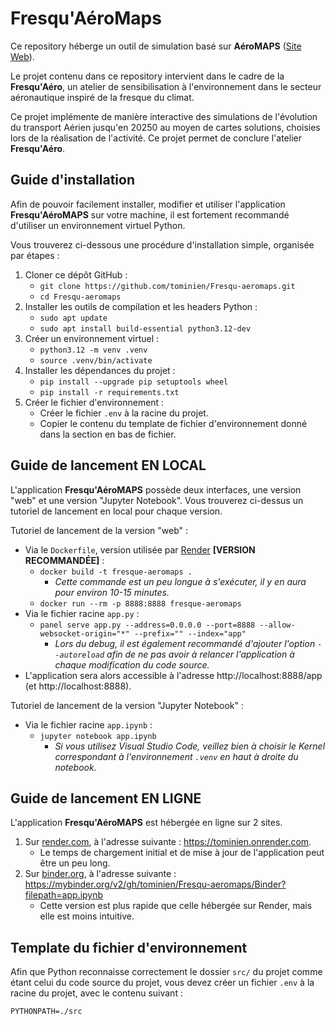 # Fresqu'AéroMaps

Ce repository héberge un outil de simulation basé sur **AéroMAPS** ([Site Web](https://aeromaps.isae-supaero.fr/)).

Le projet contenu dans ce repository intervient dans le cadre de la **Fresqu'Aéro**, un atelier de sensibilisation à l'environnement dans le secteur aéronautique inspiré de la fresque du climat.

Ce projet implémente de manière interactive des simulations de l'évolution du transport Aérien jusqu'en 20250 au moyen de cartes solutions, choisies lors de la réalisation de l'activité. Ce projet permet de conclure l'atelier **Fresqu'Aéro**.

## Guide d'installation

Afin de pouvoir facilement installer, modifier et utiliser l'application **Fresqu'AéroMAPS** sur votre machine, il est fortement recommandé d'utiliser un environnement virtuel Python.

Vous trouverez ci-dessous une procédure d'installation simple, organisée par étapes :

1. Cloner ce dépôt GitHub :
    - `git clone https://github.com/tominien/Fresqu-aeromaps.git`
    - `cd Fresqu-aeromaps`
2. Installer les outils de compilation et les headers Python :
    - `sudo apt update`
    - `sudo apt install build-essential python3.12-dev`
3. Créer un environnement virtuel :
    - `python3.12 -m venv .venv`
    - `source .venv/bin/activate`
4. Installer les dépendances du projet :
    - `pip install --upgrade pip setuptools wheel`
    - `pip install -r requirements.txt`
5. Créer le fichier d'environnement :
    - Créer le fichier `.env` à la racine du projet.
    - Copier le contenu du template de fichier d'environnement donné dans la section en bas de fichier.

## Guide de lancement EN LOCAL

L'application **Fresqu'AéroMAPS** possède deux interfaces, une version "web" et une version "Jupyter Notebook".
Vous trouverez ci-dessus un tutoriel de lancement en local pour chaque version.

Tutoriel de lancement de la version "web" :

- Via le `Dockerfile`, version utilisée par [Render](https://render.com) **[VERSION RECOMMANDÉE]** :
    - `docker build -t fresque-aeromaps .`
        - *Cette commande est un peu longue à s'exécuter, il y en aura pour environ 10-15 minutes.*
    - `docker run --rm -p 8888:8888 fresque-aeromaps`
- Via le fichier racine `app.py` :
    - `panel serve app.py --address=0.0.0.0 --port=8888 --allow-websocket-origin="*" --prefix="" --index="app"`     
        - *Lors du debug, il est également recommandé d'ajouter l'option `--autoreload` afin de ne pas avoir à relancer l'application à chaque modification du code source.*
- L'application sera alors accessible à l'adresse http://localhost:8888/app (et http://localhost:8888).

Tutoriel de lancement de la version "Jupyter Notebook" :

- Via le fichier racine `app.ipynb` :
    - `jupyter notebook app.ipynb`
        - *Si vous utilisez Visual Studio Code, veillez bien à choisir le Kernel correspondant à l'environnement `.venv` en haut à droite du notebook.*

## Guide de lancement EN LIGNE

L'application **Fresqu'AéroMAPS** est hébergée en ligne sur 2 sites.

1. Sur [render.com](https://render.com), à l'adresse suivante : https://tominien.onrender.com.
    - Le temps de chargement initial et de mise à jour de l'application peut être un peu long.
2. Sur [binder.org](https://mybinder.org), à l'adresse suivante : https://mybinder.org/v2/gh/tominien/Fresqu-aeromaps/Binder?filepath=app.ipynb
    - Cette version est plus rapide que celle hébergée sur Render, mais elle est moins intuitive.

## Template du fichier d'environnement

Afin que Python reconnaisse correctement le dossier `src/` du projet comme étant celui du code source du projet, vous devez créer un fichier `.env` à la racine du projet, avec le contenu suivant :
```
PYTHONPATH=./src
```
